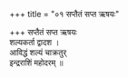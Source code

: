 +++
title = "०१ सप्तैतं सप्त ऋषयः"

+++
सप्तैतं सप्त ऋषयः  
शल्यकर्ता द्वादश ।  
आविद्धं शल्यं चाक्रतुर्  
इन्द्रराशिं महोदरम् ॥
